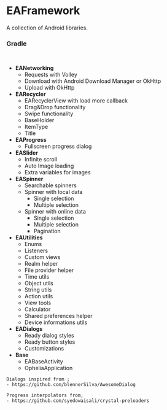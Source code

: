 # EAFramework
A collection of Android libraries.


### Gradle
```gradle
 
```

- **EANetworking**
  * Requests with Volley
  * Download with Android Download Manager or OkHttp
  * Upload with OkHttp
- **EARecycler**
  * EARecyclerView with load more callback
  * Drag&Drop functionality
  * Swipe functionality
  * BaseHolder
  * ItemType
  * Title
- **EAProgress**
  * Fullscreen progress dialog
- **EASlider**
  * Infinite scroll
  * Auto Image loading
  * Extra variables for images
- **EASpinner**
  * Searchable spinners
  * Spinner with local data
    - Single selection
    - Multiple selection
  * Spinner with online data
    - Single selection
    - Multiple selection
    - Pagination
- **EAUtilities**
  * Enums
  * Listeners
  * Custom views
  * Realm helper
  * File provider helper
  * Time utils
  * Object utils
  * String utils
  * Action utils
  * View tools
  * Calculator
  * Shared preferences helper
  * Device informations utils
- **EADialogs**
  * Ready dialog styles
  * Ready button styles
  * Customizations
- **Base**
  * EABaseActivity
  * OpheliaApplication
```
Dialogs inspired from ;
- https://github.com/blennerSilva/AwesomeDialog

Progress interpolators from;
- https://github.com/syedowaisali/crystal-preloaders

```
